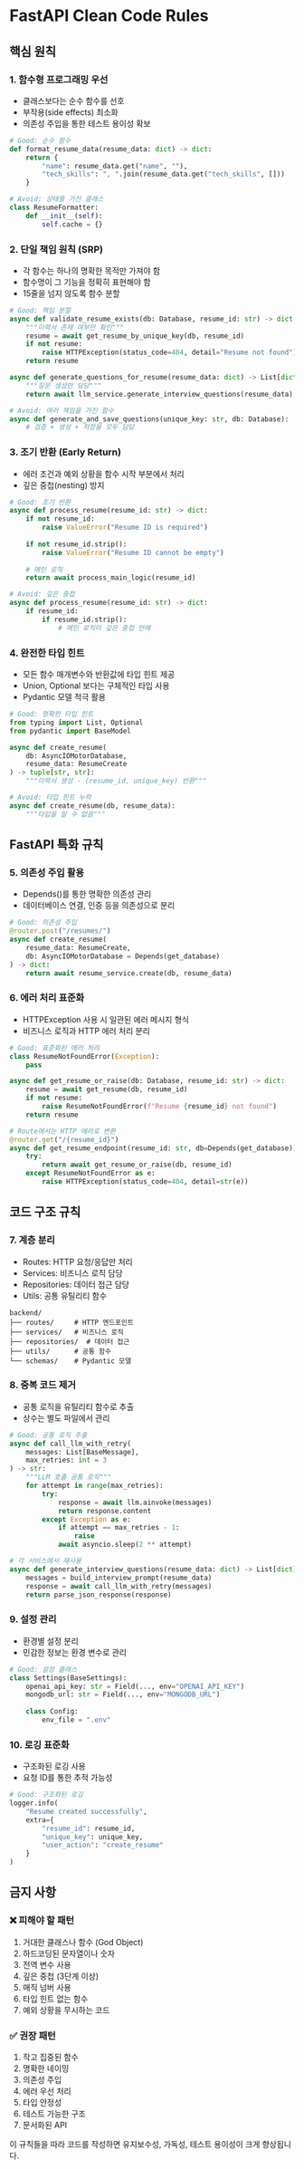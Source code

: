 # FastAPI Clean Code Rules

## 핵심 원칙

### 1. 함수형 프로그래밍 우선
- 클래스보다는 순수 함수를 선호
- 부작용(side effects) 최소화
- 의존성 주입을 통한 테스트 용이성 확보

```python
# Good: 순수 함수
def format_resume_data(resume_data: dict) -> dict:
    return {
        "name": resume_data.get("name", ""),
        "tech_skills": ", ".join(resume_data.get("tech_skills", []))
    }

# Avoid: 상태를 가진 클래스
class ResumeFormatter:
    def __init__(self):
        self.cache = {}
```

### 2. 단일 책임 원칙 (SRP)
- 각 함수는 하나의 명확한 목적만 가져야 함
- 함수명이 그 기능을 정확히 표현해야 함
- 15줄을 넘지 않도록 함수 분할

```python
# Good: 책임 분할
async def validate_resume_exists(db: Database, resume_id: str) -> dict:
    """이력서 존재 여부만 확인"""
    resume = await get_resume_by_unique_key(db, resume_id)
    if not resume:
        raise HTTPException(status_code=404, detail="Resume not found")
    return resume

async def generate_questions_for_resume(resume_data: dict) -> List[dict]:
    """질문 생성만 담당"""
    return await llm_service.generate_interview_questions(resume_data)

# Avoid: 여러 책임을 가진 함수
async def generate_and_save_questions(unique_key: str, db: Database):
    # 검증 + 생성 + 저장을 모두 담당
```

### 3. 조기 반환 (Early Return)
- 에러 조건과 예외 상황을 함수 시작 부분에서 처리
- 깊은 중첩(nesting) 방지

```python
# Good: 조기 반환
async def process_resume(resume_id: str) -> dict:
    if not resume_id:
        raise ValueError("Resume ID is required")
    
    if not resume_id.strip():
        raise ValueError("Resume ID cannot be empty")
    
    # 메인 로직
    return await process_main_logic(resume_id)

# Avoid: 깊은 중첩
async def process_resume(resume_id: str) -> dict:
    if resume_id:
        if resume_id.strip():
            # 메인 로직이 깊은 중첩 안에
```

### 4. 완전한 타입 힌트
- 모든 함수 매개변수와 반환값에 타입 힌트 제공
- Union, Optional 보다는 구체적인 타입 사용
- Pydantic 모델 적극 활용

```python
# Good: 명확한 타입 힌트
from typing import List, Optional
from pydantic import BaseModel

async def create_resume(
    db: AsyncIOMotorDatabase, 
    resume_data: ResumeCreate
) -> tuple[str, str]:
    """이력서 생성 - (resume_id, unique_key) 반환"""

# Avoid: 타입 힌트 누락
async def create_resume(db, resume_data):
    """타입을 알 수 없음"""
```

## FastAPI 특화 규칙

### 5. 의존성 주입 활용
- Depends()를 통한 명확한 의존성 관리
- 데이터베이스 연결, 인증 등을 의존성으로 분리

```python
# Good: 의존성 주입
@router.post("/resumes/")
async def create_resume(
    resume_data: ResumeCreate,
    db: AsyncIOMotorDatabase = Depends(get_database)
) -> dict:
    return await resume_service.create(db, resume_data)
```

### 6. 에러 처리 표준화
- HTTPException 사용 시 일관된 에러 메시지 형식
- 비즈니스 로직과 HTTP 에러 처리 분리

```python
# Good: 표준화된 에러 처리
class ResumeNotFoundError(Exception):
    pass

async def get_resume_or_raise(db: Database, resume_id: str) -> dict:
    resume = await get_resume(db, resume_id)
    if not resume:
        raise ResumeNotFoundError(f"Resume {resume_id} not found")
    return resume

# Route에서는 HTTP 에러로 변환
@router.get("/{resume_id}")
async def get_resume_endpoint(resume_id: str, db=Depends(get_database)):
    try:
        return await get_resume_or_raise(db, resume_id)
    except ResumeNotFoundError as e:
        raise HTTPException(status_code=404, detail=str(e))
```

## 코드 구조 규칙

### 7. 계층 분리
- Routes: HTTP 요청/응답만 처리
- Services: 비즈니스 로직 담당
- Repositories: 데이터 접근 담당
- Utils: 공통 유틸리티 함수

```
backend/
├── routes/     # HTTP 엔드포인트
├── services/   # 비즈니스 로직
├── repositories/  # 데이터 접근
├── utils/      # 공통 함수
└── schemas/    # Pydantic 모델
```

### 8. 중복 코드 제거
- 공통 로직을 유틸리티 함수로 추출
- 상수는 별도 파일에서 관리

```python
# Good: 공통 로직 추출
async def call_llm_with_retry(
    messages: List[BaseMessage],
    max_retries: int = 3
) -> str:
    """LLM 호출 공통 로직"""
    for attempt in range(max_retries):
        try:
            response = await llm.ainvoke(messages)
            return response.content
        except Exception as e:
            if attempt == max_retries - 1:
                raise
            await asyncio.sleep(2 ** attempt)

# 각 서비스에서 재사용
async def generate_interview_questions(resume_data: dict) -> List[dict]:
    messages = build_interview_prompt(resume_data)
    response = await call_llm_with_retry(messages)
    return parse_json_response(response)
```

### 9. 설정 관리
- 환경별 설정 분리
- 민감한 정보는 환경 변수로 관리

```python
# Good: 설정 클래스
class Settings(BaseSettings):
    openai_api_key: str = Field(..., env="OPENAI_API_KEY")
    mongodb_url: str = Field(..., env="MONGODB_URL")
    
    class Config:
        env_file = ".env"
```

### 10. 로깅 표준화
- 구조화된 로깅 사용
- 요청 ID를 통한 추적 가능성

```python
# Good: 구조화된 로깅
logger.info(
    "Resume created successfully",
    extra={
        "resume_id": resume_id,
        "unique_key": unique_key,
        "user_action": "create_resume"
    }
)
```

## 금지 사항

### ❌ 피해야 할 패턴
1. 거대한 클래스나 함수 (God Object)
2. 하드코딩된 문자열이나 숫자
3. 전역 변수 사용
4. 깊은 중첩 (3단계 이상)
5. 매직 넘버 사용
6. 타입 힌트 없는 함수
7. 예외 상황을 무시하는 코드

### ✅ 권장 패턴
1. 작고 집중된 함수
2. 명확한 네이밍
3. 의존성 주입
4. 에러 우선 처리
5. 타입 안정성
6. 테스트 가능한 구조
7. 문서화된 API

이 규칙들을 따라 코드를 작성하면 유지보수성, 가독성, 테스트 용이성이 크게 향상됩니다.
